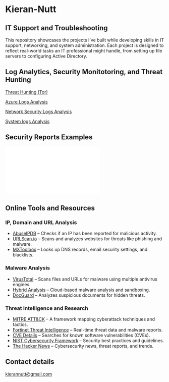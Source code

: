 # Kieran-Nutt   

## IT Support and Troubleshooting

This repository showcases the projects I’ve built while developing skills in IT support, networking, and system administration. Each project is designed to reflect real-world tasks an IT professional might handle, from setting up file servers to configuring Active Directory.

## Log Analytics, Security Monitotoring, and Threat Hunting


[Threat Hunting (Tor)](https://github.com/kieran1234n/Threat-Hunting)

[Azure Logs Analysis]( https://github.com/kieran1234n/Microsoft-Azure-Sandbox-Environment)

[Network Security Logs Analysis]( https://github.com/kieran1234n/Network-Security-Log)

[System logs Analysis]( https://github.com/kieran1234n/System-log-analysis-with-Infected-users)



## Security Reports Examples
![Incident Report example](IncidentReport.pdf)

## Online Tools and Resources 

### IP, Domain and URL Analysis  
- [AbuseIPDB](https://www.abuseipdb.com/) – Checks if an IP has been reported for malicious activity.  
- [URLScan.io](https://urlscan.io/) – Scans and analyzes websites for threats like phishing and malware.  
- [MXToolbox](https://mxtoolbox.com/) – Looks up DNS records, email security settings, and blacklists.  

### Malware Analysis  
- [VirusTotal](https://www.virustotal.com/) – Scans files and URLs for malware using multiple antivirus engines.  
- [Hybrid Analysis](https://www.hybrid-analysis.com/) – Cloud-based malware analysis and sandboxing.  
- [DocGuard](https://www.docguard.io/) – Analyzes suspicious documents for hidden threats.  

### Threat Intelligence and Research  
- [MITRE ATT&CK](https://attack.mitre.org/) – A framework mapping cyberattack techniques and tactics.  
- [Fortinet Threat Intelligence](https://www.fortiguard.com/) – Real-time threat data and malware reports.  
- [CVE Details](https://www.cvedetails.com/) – Searches for known software vulnerabilities (CVEs).  
- [NIST Cybersecurity Framework](https://www.nist.gov/cyberframework/) – Security best practices and guidelines.  
- [The Hacker News](https://thehackernews.com/) – Cybersecurity news, threat reports, and trends.


## Contact details

kierannutt@gmail.com 
